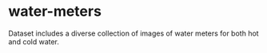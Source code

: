 # water-meters
 Dataset includes a diverse collection of images of water meters for both hot and cold water.
